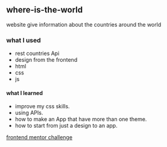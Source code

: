 ## where-is-the-world
website give information about the countries around the world 
### what I used
* rest countries Api
* design from the frontend
* html
* css
* js



#### what I learned   
* improve my css skills.
* using APIs.
* how to make an App that have more than one theme.
* how to start from just a design to an app.


[frontend mentor challenge](https://www.frontendmentor.io/challenges/rest-countries-api-with-color-theme-switcher-5cacc469fec04111f7b848ca)
